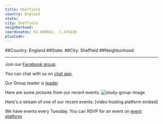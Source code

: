 ```yaml
---
title: Sheffield
country: England
state: 
city: Sheffield
neighborhood: 
coordinates: 53.380663, -1.470228
plusCode:
---
```


##Country: England
##State: 
##City: Sheffield
##Neighborhood: 
*****
Join our [Facebook group](https://www.facebook.com/groups/free.code.camp.sheffield).

You can chat with us on [chat app]().

Our Group leader is [leader]()

Here are some pictures from our recent events:
![study-group-image]()

Here's a stream of one of our recent events:
[video hosting platform embed]

We have events every Tuesday. You can RSVP for an event on [event platform]().
